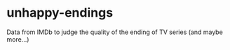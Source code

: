 # unhappy-endings
Data from IMDb to judge the quality of the ending of TV series (and maybe more...)
